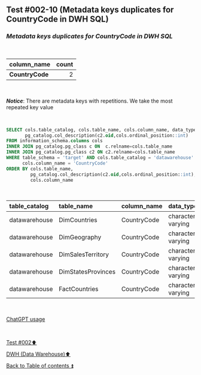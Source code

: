 ## Test #002-10 (Metadata keys duplicates for CountryCode in DWH SQL)  

### **_Metadata keys duplicates for CountryCode in DWH SQL_**  

<p><br></p>

| column_name          | count |
| :------------------- | ----: |
| **CountryCode**      | 2     |

<p><br></p>

**_Notice_**: There are metadata keys with repetitions. We take the most repeated key value  

<p><br></p>

````SQL
SELECT cols.table_catalog, cols.table_name, cols.column_name, data_type,
       pg_catalog.col_description(c2.oid,cols.ordinal_position::int)
FROM information_schema.columns cols
INNER JOIN pg_catalog.pg_class c ON  c.relname=cols.table_name
INNER JOIN pg_catalog.pg_class c2 ON c2.relname=cols.table_name
WHERE table_schema = 'target' AND cols.table_catalog = 'datawarehouse' AND cols.table_name<> 'Metadata' AND
      cols.column_name = 'CountryCode'
ORDER BY cols.table_name,
   		 pg_catalog.col_description(c2.oid,cols.ordinal_position::int),
		 cols.column_name
````

<p><br></p>

| table_catalog | table_name         | column_name | data_type         | col_description | updated |
| :------------ | :----------------- | :---------- | :---------------- | :-------------: | :-----: |
| datawarehouse | DimCountries       | CountryCode | character varying | **m001**        | **m001**|
| datawarehouse | DimGeography       | CountryCode | character varying | **m001**        | **m001**|
| datawarehouse | DimSalesTerritory  | CountryCode | character varying | m174            | **m001**|
| datawarehouse | DimStatesProvinces | CountryCode | character varying | **m001**        | **m001**|
| datawarehouse | FactCountries      | CountryCode | character varying | **m001**        | **m001**|

<p><br></p> 

[ChatGPT usage](../../CHATGPT_USAGE.md)  

<p><br></p>

[Test #002:arrow_up:](t002.md)  

[DWH (Data Warehouse):arrow_up:](../dwh.md)  

[Back to Table of contents :arrow_double_up:](../../README.md)   